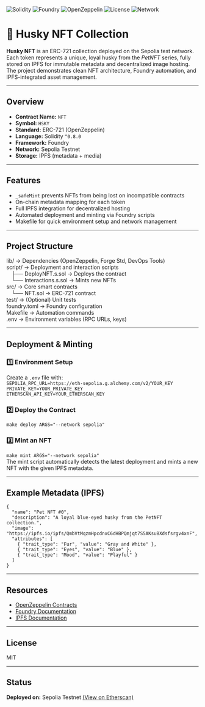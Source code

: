 ![Solidity](https://img.shields.io/badge/Solidity-0.8.30-blue) ![Foundry](https://img.shields.io/badge/Framework-Foundry-%23E9573F) ![OpenZeppelin](https://img.shields.io/badge/OpenZeppelin-Contracts-green) ![License](https://img.shields.io/badge/License-MIT-yellow) ![Network](https://img.shields.io/badge/Deployed%20on-Sepolia%20Testnet-orange)
# 🐾 Husky NFT Collection
**Husky NFT** is an ERC-721 collection deployed on the Sepolia test network. Each token represents a unique, loyal husky from the *PetNFT* series, fully stored on IPFS for immutable metadata and decentralized image hosting. The project demonstrates clean NFT architecture, Foundry automation, and IPFS-integrated asset management.

---
## Overview
- **Contract Name:** `NFT`
- **Symbol:** `HSKY`
- **Standard:** ERC-721 (OpenZeppelin)
- **Language:** Solidity `^0.8.0`
- **Framework:** Foundry
- **Network:** Sepolia Testnet
- **Storage:** IPFS (metadata + media)
---
## Features
- `_safeMint` prevents NFTs from being lost on incompatible contracts  
- On-chain metadata mapping for each token  
- Full IPFS integration for decentralized hosting  
- Automated deployment and minting via Foundry scripts  
- Makefile for quick environment setup and network management
---
## Project Structure
lib/ → Dependencies (OpenZeppelin, Forge Std, DevOps Tools)  
script/ → Deployment and interaction scripts  
 ├── DeployNFT.s.sol → Deploys the contract  
 └── Interactions.s.sol → Mints new NFTs  
src/ → Core smart contracts  
 └── NFT.sol → ERC-721 contract  
test/ → (Optional) Unit tests  
foundry.toml → Foundry configuration  
Makefile → Automation commands  
.env → Environment variables (RPC URLs, keys)

---
## Deployment & Minting
### 1️⃣ Environment Setup  
Create a `.env` file with:  
`SEPOLIA_RPC_URL=https://eth-sepolia.g.alchemy.com/v2/YOUR_KEY`  
`PRIVATE_KEY=YOUR_PRIVATE_KEY`  
`ETHERSCAN_API_KEY=YOUR_ETHERSCAN_KEY`  
### 2️⃣ Deploy the Contract  
`make deploy ARGS="--network sepolia"`  
### 3️⃣ Mint an NFT  
`make mint ARGS="--network sepolia"`  
The mint script automatically detects the latest deployment and mints a new NFT with the given IPFS metadata.

---
## Example Metadata (IPFS)
    {
      "name": "Pet NFT #0",
      "description": "A loyal blue-eyed husky from the PetNFT collection.",
      "image": "https://ipfs.io/ipfs/QmbVtMqzmHpcdnxC6dHBPQmjqt7S5AKsuBXdsfsrgv4xnF",
      "attributes": [
        { "trait_type": "Fur", "value": "Gray and White" },
        { "trait_type": "Eyes", "value": "Blue" },
        { "trait_type": "Mood", "value": "Playful" }
      ]
    }
---
## Resources
- [OpenZeppelin Contracts](https://github.com/OpenZeppelin/openzeppelin-contracts)
- [Foundry Documentation](https://book.getfoundry.sh/)
- [IPFS Documentation](https://docs.ipfs.tech/)
---
## License
MIT

--- 
## Status

**Deployed on:** Sepolia Testnet [(View on Etherscan)](https://sepolia.etherscan.io/address/0xd24445002233fcd122ed44c66186cf59b512a2aa)   

